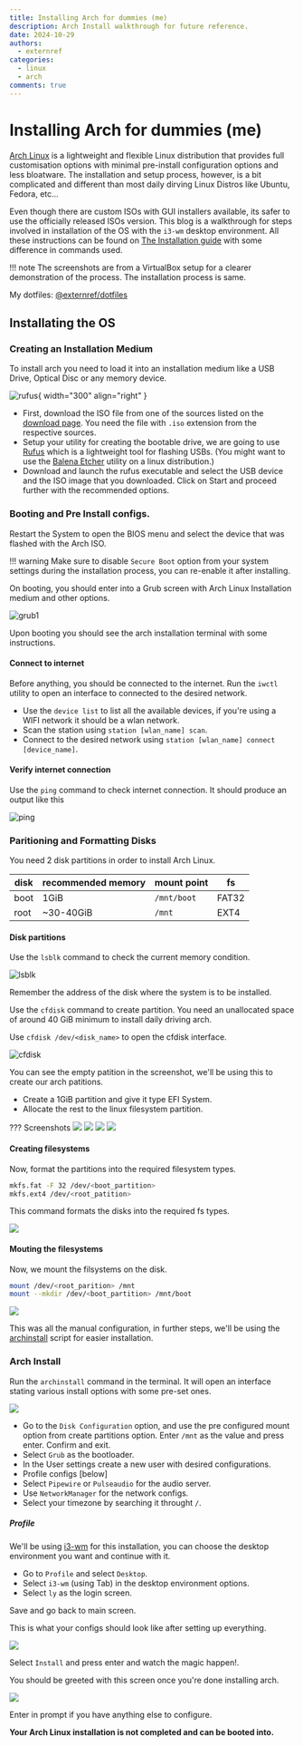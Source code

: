 ```yaml
---
title: Installing Arch for dummies (me)
description: Arch Install walkthrough for future reference. 
date: 2024-10-29
authors: 
  - externref
categories:
  - linux
  - arch
comments: true
---
```


# Installing Arch for dummies (me)

[Arch Linux](https://archlinux.org/) is a lightweight and flexible Linux distribution that provides full customisation options with minimal pre-install configuration options and less bloatware. The installation and setup process, however, is a bit complicated and different than most daily dirving Linux Distros like Ubuntu, Fedora, etc...

Even though there are custom ISOs with GUI installers available, its safer to use the officially released ISOs version. This blog is a walkthrough for steps involved in installation of the OS with the `i3-wm` desktop environment. All these instructions can be found on [The Installation guide](https://wiki.archlinux.org/title/Installation_guide) with some difference in commands used.

!!! note
    The screenshots are from a VirtualBox setup for a clearer demonstration of the process. The installation process is same.

My dotfiles: [@externref/dotfiles](https://github.com/externref/dotfiles)

## Installating the OS

### Creating an Installation Medium
To install arch you need to load it into an installation medium like a USB Drive, Optical Disc or any memory device.

![rufus](/assets/arch_install/rufus_home.png){ width="300" align="right" }

* First, download the ISO file from one of the sources listed on the [download page](https://archlinux.org/download/). You need the file with `.iso` extension from the respective sources.
* Setup your utility for creating the bootable drive, we are going to use [Rufus](https://rufus.ie/en/) which is a lightweight tool for flashing USBs. (You might want to use the [Balena Etcher](https://www.balena.io/etcher) utility on a linux distribution.)
* Download and launch the rufus executable and select the USB device and the ISO image that you downloaded. Click on Start and proceed further with the recommended options.

### Booting and Pre Install configs.

Restart the System to open the BIOS menu and select the device that was flashed with the Arch ISO.

!!! warning
    Make sure to disable `Secure Boot` option from your system settings during the installation process, you can re-enable it after installing.

On booting, you should enter into a Grub screen with Arch Linux Installation medium and other options.

![grub1](/assets/arch_install/grub1.png)

Upon booting you should see the arch installation terminal with some instructions.

#### Connect to internet
Before anything, you should be connected to the internet. 
Run the `iwctl` utility to open an interface to connected to the desired network.

* Use the `device list` to list all the available devices, if you're using a WIFI network it should be a wlan network.
* Scan the station using `station [wlan_name] scan`.
* Connect to the desired network using `station [wlan_name] connect [device_name]`.
#### Verify internet connection

Use the `ping` command to check internet connection. It should produce an output like this 

![ping](/assets/arch_install/ping.png)

### Paritioning and Formatting Disks
You need 2 disk partitions in order to install Arch Linux.

disk | recommended memory | mount point | fs 
-----|--------------------|-------------|-----
boot | 1GiB               | `/mnt/boot` | FAT32
root | ~30-40GiB          | `/mnt`      | EXT4

#### Disk partitions

Use the `lsblk` command to check the current memory condition.

![lsblk](/assets/arch_install/lsblk_pre.png)

Remember the address of the disk where the system is to be installed.

Use the `cfdisk` command to create partition. You need an unallocated space of around 40 GiB minimum to install daily driving arch.

Use `cfdisk /dev/<disk_name>` to open the cfdisk interface.

![cfdisk](/assets/arch_install/cfdisk.png)

You can see the empty patition in the screenshot, we'll be using this to create our arch patitions.

* Create a 1GiB partition and give it type EFI System.
* Allocate the rest to the linux filesystem partition.

??? Screenshots
    ![](/assets/arch_install/cfdisk.png)
    ![](/assets/arch_install/efi_sys.png)
    ![](/assets/arch_install/write.png)
    ![](/assets/arch_install/lsblk_post.png)

#### Creating filesystems

Now, format the partitions into the required filesystem types.
```sh
mkfs.fat -F 32 /dev/<boot_partition> 
mkfs.ext4 /dev/<root_patition>
```

This command formats the disks into the required fs types.

![](/assets/arch_install/mkfs.png)

#### Mouting the filesystems

Now, we mount the filsystems on the disk.

```sh
mount /dev/<root_parition> /mnt
mount --mkdir /dev/<boot_partition> /mnt/boot
```

![](/assets/arch_install/mount.png)

This was all the manual configuration, in further steps, we'll be using the [archinstall](https://wiki.archlinux.org/title/Archinstall) script for easier installation.

### Arch Install
Run the `archinstall` command in the terminal. It will open an interface stating various install options with some pre-set ones.

![](/assets/arch_install/archinstall.png)

* Go to the `Disk Configuration` option, and use the pre configured mount option from create partitions option. Enter `/mnt` as the value and press enter. Confirm and exit.
* Select `Grub` as the bootloader.
* In the User settings create a new user with desired configurations.
* Profile configs [below]
* Select `Pipewire` or `Pulseaudio` for the audio server.
* Use `NetworkManager` for the network configs.
* Select your timezone by searching it throught `/`.

##### Profile
We'll be using [i3-wm](https://i3wm.org/) for this installation, you can choose the desktop environment you want and continue with it.

* Go to `Profile` and select `Desktop`.
* Select `i3-wm` (using Tab) in the desktop environment options.
* Select `ly` as the login screen.

Save and go back to main screen.


This is what your configs should look like after setting up everything.

![](/assets/arch_install/final.png)

Select `Install` and press enter and watch the magic happen!.

You should be greeted with this screen once you're done installing arch.

![](/assets/arch_install/chroot.png)

Enter in prompt if you have anything else to configure. 

**Your Arch Linux installation is not completed and can be booted into.**